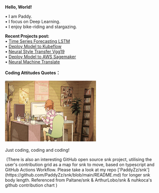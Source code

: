 **Hello, World!** <br>

• I am Paddy. <br>
• I focus on Deep Learning. <br>
• I enjoy bike-riding and stargazing. <br>
<!--<img  align="left" src="3.svg" alt="Alt text" width="250" height="150"> -->
**Recent Projects post:** <br>
• [Time Series Forecasting LSTM]() <br>
• [Deploy Model to Kubeflow]() <br>
• [Neural Style Transfer Vgg19]() <br>
• [Deploy Model to AWS Sagemaker]() <br>
• [Neural Machine Translate]() <br>
<br>
**Coding Attitudes Quotes：** <br>
<br>
<img src="/svg/1.gif" alt="Alt text" width="300" height="200"> <br>
<br>
Just coding, coding and coding!



<picture>  
 <source media="(prefers-color-scheme: dark)" srcset="https://raw.githubusercontent.com/PaddyZz/PaddyZz/output/github-contribution-grid-snake-dark.svg" />
 <img>
</picture>
(There is also an interesting GitHub open source snk project, utilising the user's contribution grid as a map for snk to move, based on typescript and GitHub Actions Workflow.
  Please take a look at my repo ['PaddyZz/snk'](https://github.com/PaddyZz/snk/blob/main/README.md) for longer snk body length.
  Referenced from Paltane/snk & ArthurLobo/snk & nuhkoca's github contribution chart 
)

